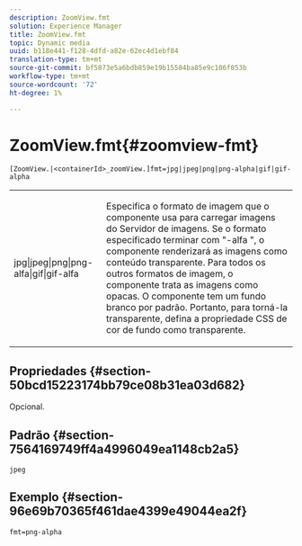 ```yaml
---
description: ZoomView.fmt
solution: Experience Manager
title: ZoomView.fmt
topic: Dynamic media
uuid: b118e441-f128-4dfd-a82e-62ec4d1ebf84
translation-type: tm+mt
source-git-commit: bf5873e5a6bdb859e19b15584ba85e9c106f853b
workflow-type: tm+mt
source-wordcount: '72'
ht-degree: 1%

---
```



# ZoomView.fmt{#zoomview-fmt}

`[ZoomView.|<containerId>_zoomView.]fmt=jpg|jpeg|png|png-alpha|gif|gif-alpha`

<table id="table_441553CD34C94A58A9D7CBF772DEDDB6"> 
 <tbody> 
  <tr> 
   <td colname="col1"> <p> <span class="codeph"> jpg|jpeg|png|png-alfa|gif|gif-alfa</span> </p> </td> 
   <td colname="col2"> <p> Especifica o formato de imagem que o componente usa para carregar imagens do Servidor de imagens. Se o formato especificado terminar com "-alfa ", o componente renderizará as imagens como conteúdo transparente. Para todos os outros formatos de imagem, o componente trata as imagens como opacas. O componente tem um fundo branco por padrão. Portanto, para torná-la transparente, defina a propriedade CSS de cor de fundo como transparente. </p> </td> 
  </tr> 
 </tbody> 
</table>

## Propriedades {#section-50bcd15223174bb79ce08b31ea03d682}

Opcional.

## Padrão {#section-7564169749ff4a4996049ea1148cb2a5}

`jpeg`

## Exemplo {#section-96e69b70365f461dae4399e49044ea2f}

`fmt=png-alpha`
